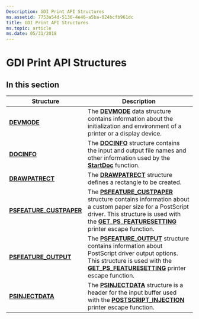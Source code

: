 ```yaml
---
Description: GDI Print API Structures
ms.assetid: 7753a54d-5136-4e46-a5ba-024bcfb961dc
title: GDI Print API Structures
ms.topic: article
ms.date: 05/31/2018
---
```


# GDI Print API Structures

## In this section



| Structure                                                      | Description                                                                                                                                                                                                                                                            |
|----------------------------------------------------------------|------------------------------------------------------------------------------------------------------------------------------------------------------------------------------------------------------------------------------------------------------------------------|
| [**DEVMODE**](/windows/win32/api/wingdi/ns-wingdi-devmodea)<br/>                          | The [**DEVMODE**](/windows/win32/api/wingdi/ns-wingdi-devmodea) data structure contains information about the initialization and environment of a printer or a display device. <br/>                                                                                                              |
| [**DOCINFO**](/windows/desktop/api/Wingdi/ns-wingdi-docinfoa)<br/>                          | The [**DOCINFO**](/windows/desktop/api/wingdi/ns-wingdi-docinfoa) structure contains the input and output file names and other information used by the [**StartDoc**](/windows/desktop/api/Wingdi/nf-wingdi-startdoca) function.<br/>                                                                                                  |
| [**DRAWPATRECT**](/windows/desktop/api/Wingdi/ns-wingdi-drawpatrect)<br/>                  | The [**DRAWPATRECT**](/windows/desktop/api/wingdi/ns-wingdi-drawpatrect) structure defines a rectangle to be created.<br/>                                                                                                                                                                         |
| [**PSFEATURE\_CUSTPAPER**](/windows/desktop/api/Wingdi/ns-wingdi-psfeature_custpaper)<br/> | The [**PSFEATURE\_CUSTPAPER**](/windows/desktop/api/wingdi/ns-wingdi-psfeature_custpaper) structure contains information about a custom paper size for a PostScript driver. This structure is used with the [**GET\_PS\_FEATURESETTING**](/previous-versions/windows/desktop/legacy/dd144954(v=vs.85)) printer escape function.<br/> |
| [**PSFEATURE\_OUTPUT**](/windows/desktop/api/Wingdi/ns-wingdi-psfeature_output)<br/>       | The [**PSFEATURE\_OUTPUT**](/windows/desktop/api/wingdi/ns-wingdi-psfeature_output) structure contains information about PostScript driver output options. This structure is used with the [**GET\_PS\_FEATURESETTING**](/previous-versions/windows/desktop/legacy/dd144954(v=vs.85)) printer escape function.<br/>                  |
| [**PSINJECTDATA**](/windows/desktop/api/Wingdi/ns-wingdi-psinjectdata)<br/>                | The [**PSINJECTDATA**](/windows/desktop/api/wingdi/ns-wingdi-psinjectdata) structure is a header for the input buffer used with the [**POSTSCRIPT\_INJECTION**](/previous-versions/windows/desktop/legacy/dd162830(v=vs.85)) printer escape function.<br/>                                                                            |



 

 

